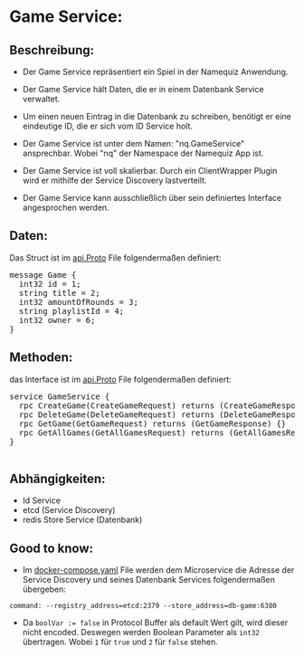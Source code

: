 # Game Service:

## Beschreibung:

+ Der Game Service repräsentiert ein Spiel in der Namequiz Anwendung.

+ Der Game Service hält Daten, die er in einem Datenbank  Service verwaltet.
+ Um einen neuen Eintrag in die Datenbank zu schreiben, benötigt er eine eindeutige ID, die er sich vom ID Service holt.

+ Der Game Service ist unter dem Namen: "nq.GameService" ansprechbar. Wobei "nq" der Namespace der Namequiz App ist.

+ Der Game Service ist voll skalierbar. Durch ein ClientWrapper Plugin wird er mithilfe der Service Discovery lastverteilt.

+ Der Game Service kann ausschließlich über sein definiertes Interface angesprochen werden.

## Daten:
Das Struct ist im [api.Proto](../api/api.proto) File folgendermaßen definiert:
<pre>
message Game {
  int32 id = 1;
  string title = 2;
  int32 amountOfRounds = 3;
  string playlistId = 4;
  int32 owner = 6;
}
</pre>

## Methoden:
das Interface ist im [api.Proto](../api/api.proto) File folgendermaßen definiert:

<pre>
service GameService {
  rpc CreateGame(CreateGameRequest) returns (CreateGameResponse) {}
  rpc DeleteGame(DeleteGameRequest) returns (DeleteGameResponse) {}
  rpc GetGame(GetGameRequest) returns (GetGameResponse) {}
  rpc GetAllGames(GetAllGamesRequest) returns (GetAllGamesResponse) {}
}
 </pre>

## Abhängigkeiten:
- Id Service
- etcd (Service Discovery)
- redis Store Service (Datenbank)

## Good to know:

+ Im [docker-compose.yaml](../docker-compose.yaml) File werden dem Microservice die Adresse der Service Discovery und seines Datenbank Services folgendermaßen übergeben:

 `command: --registry_address=etcd:2379 --store_address=db-game:6380`

+ Da `boolVar := false` in Protocol Buffer als default Wert gilt, wird dieser nicht encoded. Deswegen werden Boolean Parameter als `int32` übertragen. Wobei `1` für `true` und `2` für `false` stehen.
